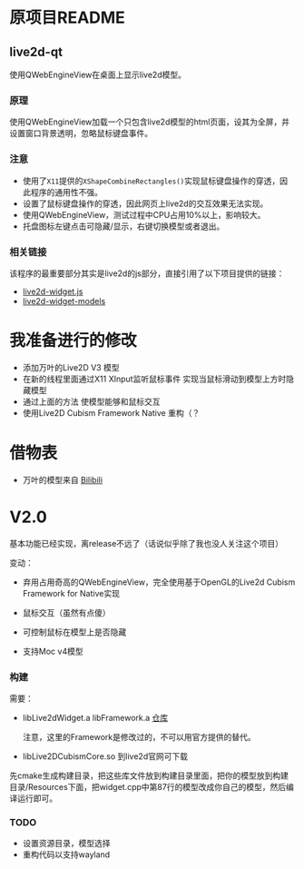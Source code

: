 # 原项目README
## live2d-qt
使用QWebEngineView在桌面上显示live2d模型。

### 原理
使用QWebEngineView加载一个只包含live2d模型的html页面，设其为全屏，并设置窗口背景透明，忽略鼠标键盘事件。

### 注意
* 使用了`X11`提供的`XShapeCombineRectangles()`实现鼠标键盘操作的穿透，因此程序的通用性不强。
* 设置了鼠标键盘操作的穿透，因此网页上live2d的交互效果无法实现。
* 使用QWebEngineView，测试过程中CPU占用10%以上，影响较大。
* 托盘图标左键点击可隐藏/显示，右键切换模型或者退出。

### 相关链接
该程序的最重要部分其实是live2d的js部分，直接引用了以下项目提供的链接：
* [live2d-widget.js](https://github.com/xiazeyu/live2d-widget.js)
* [live2d-widget-models](https://github.com/xiazeyu/live2d-widget-models)

# 我准备进行的修改
* 添加万叶的Live2D V3 模型
* 在新的线程里面通过X11 XInput监听鼠标事件 实现当鼠标滑动到模型上方时隐藏模型
* 通过上面的方法 使模型能够和鼠标交互
* 使用Live2D Cubism Framework Native 重构（？

# 借物表
* 万叶的模型来自 [Bilibili](https://www.bilibili.com/video/BV1xq4y1k7QR)

# V2.0

基本功能已经实现，离release不远了（话说似乎除了我也没人关注这个项目）

变动：

- 弃用占用奇高的QWebEngineView，完全使用基于OpenGL的Live2d Cubism Framework for Native实现

- 鼠标交互（虽然有点傻）

- 可控制鼠标在模型上是否隐藏

- 支持Moc v4模型

### 构建

需要：

- libLive2dWidget.a libFramework.a [仓库](https://github.com/lsk-china/QtLive2d)

  注意，这里的Framework是修改过的，不可以用官方提供的替代。

- libLive2DCubismCore.so 到live2d官网可下载

先cmake生成构建目录，把这些库文件放到构建目录里面，把你的模型放到构建目录/Resources下面，把widget.cpp中第87行的模型改成你自己的模型，然后编译运行即可。

### TODO

- 设置资源目录，模型选择
- 重构代码以支持wayland
